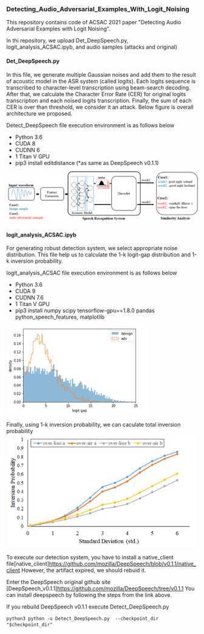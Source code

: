 ### Detecting_Audio_Adversarial_Examples_With_Logit_Noising

This repository contains code of ACSAC 2021 paper "Detecting Audio Adversarial Examples with Logit Noising".

In thi repository, we upload Det_DeepSpeech.py, logit_analysis_ACSAC.ipyb, and audio samples (attacks and original)

#### Det_DeepSpeech.py

In this file, we generate multiple Gaussian noises and add them to the result of acoustic model in the ASR system (called logits). 
Each logits sequence is transcribed to character-level transcription using beam-search decoding. After that, we calculate the Character Error Rate (CER) for original logits transcription and each noised logits transcription. Finally, the sum of each CER is over than threshold, we consider it an attack. Below figure is overall architecture we proposed.

Detect_DeepSpeech file execution environment is as follows below
* Python 3.6
* CUDA 8
* CUDNN 6
* 1 Titan V GPU
* pip3 install editdistance (*as same as DeepSpeech v0.1.1)

![ex_screenshot](./figs/logit_noising_architecture.png)


#### logit_analysis_ACSAC.ipyb

For generating robust detection system, we select appropriate noise distribution. 
This file help us to calculate the 1-k logit-gap distribution and 1-k inversion probability.

logit_analysis_ACSAC file execution environment is as follows below
* Python 3.6
* CUDA 9
* CUDNN 7.6
* 1 Titan V GPU
* pip3 install numpy scipy tensorflow-gpu==1.8.0 pandas python_speech_features, matplotlib

![ex_screenshot](./figs/distribution.png)

Finally, using 1-k inversion probability, we can caculate total inversion probability
![ex_screenshot](./figs/inversion_probability.png)

To execute our detection system, you have to install a native_client file[native_client]https://github.com/mozilla/DeepSpeech/blob/v0.1.1/native_client
However, the artifact expired, we should rebuid it. 

Enter the DeepSpeech original github site [DeepSpeech_v0.1.1]https://github.com/mozilla/DeepSpeech/tree/v0.1.1
You can install deepspeech by following the steps from the link above.

If you rebuild DeepSpeech v0.1.1 execute Detect_DeepSpeech.py
```
python3 python -u Detect_DeepSpeech.py  --checkpoint_dir "$checkpoint_dir" 
```
